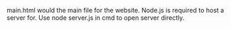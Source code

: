 main.html would the main file for the website. Node.js is required to host a server for. Use node server.js in cmd to open server directly.
